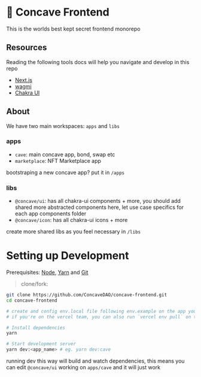 # 🥄 Concave Frontend

This is the worlds best kept secret frontend monorepo

## Resources

Reading the following tools docs will help you navigate and develop in this repo

- [Next.js](https://nextjs.org/docs/basic-features)
- [wagmi](https://wagmi-xyz.vercel.app/)
- [Chakra UI](https://chakra-ui.com/)

## About

We have two main workspaces: `apps` and `libs`

### apps

- `cave`: main concave app, bond, swap etc
- `marketplace`: NFT Marketplace app

bootstraping a new concave app? put it in `/apps`

### libs

- `@concave/ui`: has all chakra-ui components + more, you should add shared more abstracted components here, let use case specifics for each app components folder
- `@concave/icon`: has all chakra-ui icons + more

create more shared libs as you feel necessary in `/libs`

# Setting up Development

Prerequisites: [Node](https://nodejs.org/en/download/), [Yarn](https://classic.yarnpkg.com/en/docs/install/) and [Git](https://git-scm.com/downloads)

> clone/fork:

```bash
git clone https://github.com/ConcaveDAO/concave-frontend.git
cd concave-frontend

# create and config env.local file following env.example on the app you wanna run
# if you're on the vercel team, you can also run `vercel env pull` on the desired app folder

# Install dependencies
yarn

# Start development server
yarn dev:<app_name> # eg. yarn dev:cave
```

running dev this way will build and watch dependencies, this means you can edit `@concave/ui` working on `apps/cave` and it will just work
